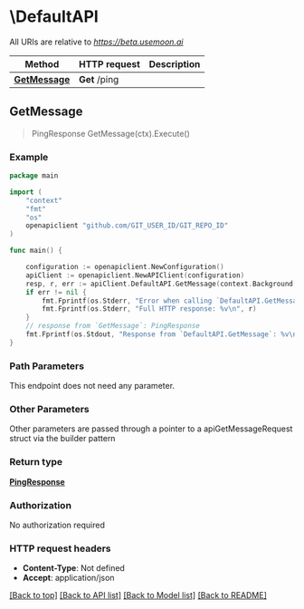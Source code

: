 # \DefaultAPI

All URIs are relative to _https://beta.usemoon.ai_

| Method                                     | HTTP request  | Description |
| ------------------------------------------ | ------------- | ----------- |
| [**GetMessage**](defaultapi.md#GetMessage) | **Get** /ping |             |

## GetMessage

> PingResponse GetMessage(ctx).Execute()

### Example

```go
package main

import (
	"context"
	"fmt"
	"os"
	openapiclient "github.com/GIT_USER_ID/GIT_REPO_ID"
)

func main() {

	configuration := openapiclient.NewConfiguration()
	apiClient := openapiclient.NewAPIClient(configuration)
	resp, r, err := apiClient.DefaultAPI.GetMessage(context.Background()).Execute()
	if err != nil {
		fmt.Fprintf(os.Stderr, "Error when calling `DefaultAPI.GetMessage``: %v\n", err)
		fmt.Fprintf(os.Stderr, "Full HTTP response: %v\n", r)
	}
	// response from `GetMessage`: PingResponse
	fmt.Fprintf(os.Stdout, "Response from `DefaultAPI.GetMessage`: %v\n", resp)
}
```

### Path Parameters

This endpoint does not need any parameter.

### Other Parameters

Other parameters are passed through a pointer to a apiGetMessageRequest struct via the builder pattern

### Return type

[**PingResponse**](pingresponse.md)

### Authorization

No authorization required

### HTTP request headers

* **Content-Type**: Not defined
* **Accept**: application/json

[\[Back to top\]](defaultapi.md) [\[Back to API list\]](./#documentation-for-api-endpoints) [\[Back to Model list\]](./#documentation-for-models) [\[Back to README\]](./)
